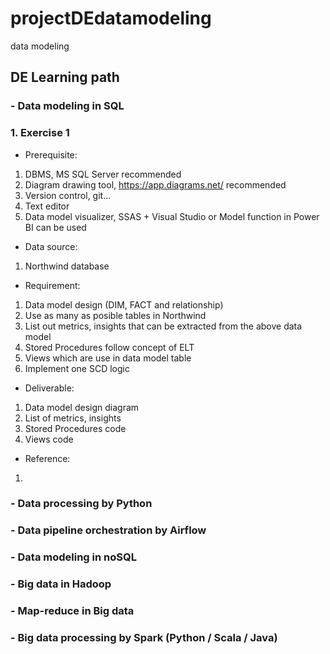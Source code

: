 # projectDEdatamodeling
data modeling

## DE Learning path
### - Data modeling in SQL
### 1. Exercise 1
- Prerequisite:
1. DBMS, MS SQL Server recommended
2. Diagram drawing tool, https://app.diagrams.net/ recommended
3. Version control, git...
4. Text editor
5. Data model visualizer, SSAS + Visual Studio or Model function in Power BI can be used


- Data source:
1. Northwind database


- Requirement:
1. Data model design (DIM, FACT and relationship)
2. Use as many as posible tables in Northwind
3. List out metrics, insights that can be extracted from the above data model
4. Stored Procedures follow concept of ELT
5. Views which are use in data model table
6. Implement one SCD logic



- Deliverable:
1. Data model design diagram
2. List of metrics, insights
3. Stored Procedures code
4. Views code



- Reference:
1.



### - Data processing by Python
### - Data pipeline orchestration by Airflow
### - Data modeling in noSQL
### - Big data in Hadoop
### - Map-reduce in Big data
### - Big data processing by Spark (Python / Scala / Java)
